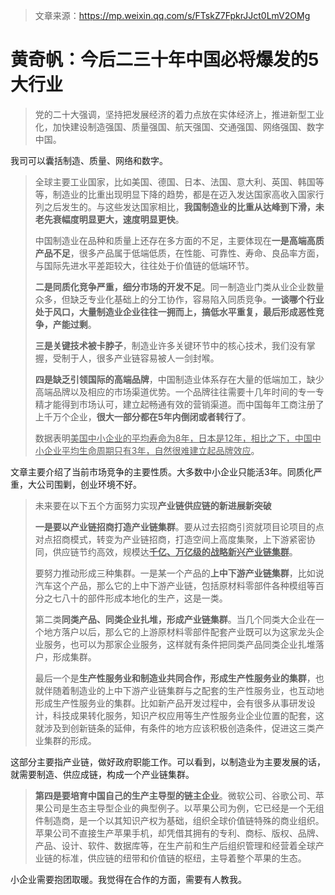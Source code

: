 > 文章来源：https://mp.weixin.qq.com/s/FTskZ7FpkrJJct0LmV2OMg

# 黄奇帆：今后二三十年中国必将爆发的5大行业

> 党的二十大强调，坚持把发展经济的着力点放在实体经济上，推进新型工业化，加快建设制造强国、质量强国、航天强国、交通强国、网络强国、数字中国。

我司可以囊括制造、质量、网络和数字。



> 全球主要工业国家，比如美国、德国、日本、法国、意大利、英国、韩国等等，制造业的比重出现明显下降的趋势，都是在迈入发达国家高收入国家行列之后发生的。与这些发达国家相比，**我国制造业的比重从达峰到下滑，未老先衰幅度明显更大，速度明显更快**。
>
> 中国制造业在品种和质量上还存在多方面的不足，主要体现在**一是高端高质产品不足**，很多产品属于低端低质，在性能、可靠性、寿命、良品率方面，与国际先进水平差距较大，往往处于价值链的低端环节。
>
> **二是同质化竞争严重，细分市场的开发不足**。同一制造业门类从业企业数量众多，但缺乏专业化基础上的分工协作，容易陷入同质竞争。**一谈哪个行业处于风口，大量制造业企业往往一拥而上，搞低水平重复，最后形成恶性竞争，产能过剩**。
>
> **三是关键技术被卡脖子**，制造业许多关键环节中的核心技术，我们没有掌握，受制于人，很多产业链容易被人一剑封喉。
>
> **四是缺乏引领国际的高端品牌**，中国制造业体系存在大量的低端加工，缺少高端品牌以及相应的市场渠道优势。一个品牌往往需要十几年时间的专一专精才能得到市场认可，建立起畅通有效的营销渠道。而中国每年工商注册了上千万个企业，**很大一部分都在5年内倒闭或者转行了**。
>
> 数据表明<u>美国中小企业的平均寿命为8年，日本是12年，相比之下，中国中小企业平均生命周期只有3年，自然很难建立起品牌效应</u>。

文章主要介绍了当前市场竞争的主要性质。大多数中小企业只能活3年。同质化严重，大公司围剿，创业环境不好。



> 未来要在以下五个方面努力实现**产业链供应链的新进展新突破**
>
> **一是要以产业链招商打造产业链集群**。要从过去招商引资就项目论项目的点对点招商模式，转变为产业链招商，打造空间上高度集聚，上下游紧密协同，供应链节约高效，规模达<u>**千亿、万亿级的战略新兴产业链集群**</u>。
>
> 要努力推动形成三种集群。一是某一个产品的**上中下游产业链集群**，比如说汽车这个产品，那么它的上中下游产业链，包括原材料零部件各种模组等百分之七八十的部件形成本地化的生产，这是一类。
>
> 第二类**同类产品、同类企业扎堆，形成产业链集群**。当几个同类大企业在一个地方落户以后，那么它的上游原材料零部件配套产业既可以为这家龙头企业服务，也可以为那家企业服务，这样就有条件把同类产品同类企业扎堆落户，形成集群。
>
> 最后一个是**生产性服务业和制造业共同合作，形成生产性服务业的集群**，也就伴随着制造业的上中下游产业链集群与之配套的生产性服务业，也互动地形成生产性服务业的集群。比如新产品开发过程中，会有很多从事研发设计，科技成果转化服务，知识产权应用等生产性服务业企业位置的配套，这就涉及到创新链条的延伸，有条件的地方应该积极创造条件，促进这三类产业集群的形成。

这部分主要指产业链，做好政府职能工作。可以看到，以制造业为主要发展的话，就需要制造、供应成链，构成一个产业链集群。



> **第四是要培育中国自己的生产主导型的链主企业**。微软公司、谷歌公司、苹果公司是生态主导型企业的典型例子。以苹果公司为例，它已经是一个无组件制造商，是一个以其知识产权为基础，组织全球价值链特殊的商业组织。苹果公司不直接生产苹果手机，却凭借其拥有的专利、商标、版权、品牌、产品、设计、软件、数据库等，在生产前和生产后组织管理和经营着全球产业链的标准，供应链的纽带和价值链的枢纽，主导着整个苹果的生态。

小企业需要抱团取暖。我觉得在合作的方面，需要有人教我。